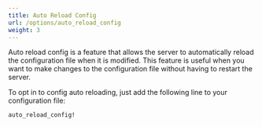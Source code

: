 ```yaml
---
title: Auto Reload Config
url: /options/auto_reload_config
weight: 3
---
```


Auto reload config is a feature that allows the server to automatically reload the configuration file when it is modified. This feature is useful when you want to make changes to the configuration file without having to restart the server.

To opt in to config auto reloading, just add the following line to your configuration file:

```ruby {filename=Itsi.rb}
auto_reload_config!
```
